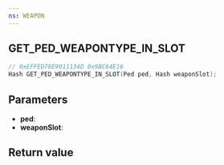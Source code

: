 ```yaml
---
ns: WEAPON
---
```

## GET_PED_WEAPONTYPE_IN_SLOT

```c
// 0xEFFED78E9011134D 0x9BC64E16
Hash GET_PED_WEAPONTYPE_IN_SLOT(Ped ped, Hash weaponSlot);
```


## Parameters
* **ped**: 
* **weaponSlot**: 

## Return value
